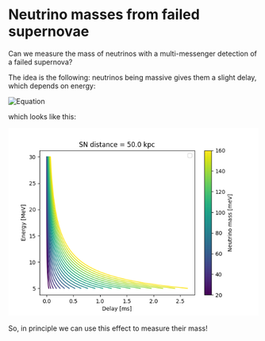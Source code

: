 # Neutrino masses from failed supernovae

Can we measure the mass of neutrinos with a multi-messenger detection of a failed supernova?

The idea is the following: neutrinos being massive gives them a slight delay, which depends on energy: 

![Equation](https://latex.codecogs.com/svg.image?\bg{white}\Delta&space;t&space;=&space;\frac{D}{c}&space;\frac{m^2}{E^2})

which looks like this:

![figure](delays.png)

So, in principle we can use this effect to measure their mass! 